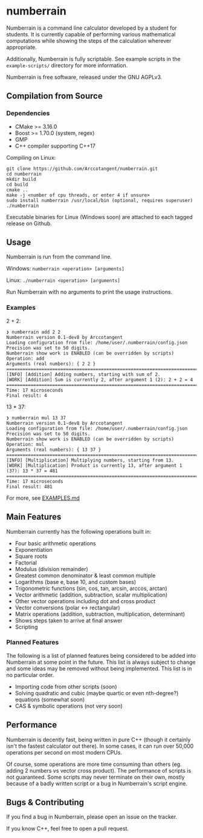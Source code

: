 # numberrain

Numberrain is a command line calculator developed by a student for students. It is currently capable of performing
various mathematical computations while showing the steps of the calculation wherever appropriate.

Additionally, Numberrain is fully scriptable.
See example scripts in the `example-scripts/` directory for more information.

Numberrain is free software, released under the GNU AGPLv3.

## Compilation from Source

### Dependencies

- CMake >= 3.16.0
- Boost >= 1.70.0 (system, regex)
- GMP
- C++ compiler supporting C++17

Compiling on Linux:

```
git clone https://github.com/Arccotangent/numberrain.git
cd numberrain
mkdir build
cd build
cmake ..
make -j <number of cpu threads, or enter 4 if unsure>
sudo install numberrain /usr/local/bin (optional, requires superuser)
./numberrain
```

Executable binaries for Linux (Windows soon) are attached to each tagged release on Github.

## Usage

Numberrain is run from the command line.

Windows: `numberrain <operation> [arguments]`

Linux: `./numberrain <operation> [arguments]`

Run Numberrain with no arguments to print the usage instructions.

### Examples

2 + 2:

```
❯ numberrain add 2 2
Numberrain version 0.1-dev8 by Arccotangent
Loading configuration from file: /home/user/.numberrain/config.json
Precision was set to 50 digits.
Numberrain show work is ENABLED (can be overridden by scripts)
Operation: add
Arguments (real numbers): { 2 2 }
===================================================================================
[INFO] [Addition] Adding numbers, starting with sum of 2.
[WORK] [Addition] Sum is currently 2, after argument 1 (2): 2 + 2 = 4
===================================================================================
Time: 17 microseconds
Final result: 4
```

13 * 37:

```
❯ numberrain mul 13 37
Numberrain version 0.1-dev8 by Arccotangent
Loading configuration from file: /home/user/.numberrain/config.json
Precision was set to 50 digits.
Numberrain show work is ENABLED (can be overridden by scripts)
Operation: mul
Arguments (real numbers): { 13 37 }
===================================================================================
[INFO] [Multiplication] Multiplying numbers, starting from 13.
[WORK] [Multiplication] Product is currently 13, after argument 1 (37): 13 * 37 = 481
===================================================================================
Time: 17 microseconds
Final result: 481
```

For more, see [EXAMPLES.md](EXAMPLES.md)

## Main Features

Numberrain currently has the following operations built in:

- Four basic arithmetic operations
- Exponentiation
- Square roots
- Factorial
- Modulus (division remainder)
- Greatest common denominator & least common multiple
- Logarithms (base e, base 10, and custom bases)
- Trigonometric functions (sin, cos, tan, arcsin, arccos, arctan)
- Vector arithmetic (addition, subtraction, scalar multiplication)
- Other vector operations including dot and cross product
- Vector conversions (polar <-> rectangular)
- Matrix operations (addition, subtraction, multiplication, determinant)
- Shows steps taken to arrive at final answer
- Scripting

### Planned Features

The following is a list of planned features being considered to be added into Numberrain at some point in the future.
This list is always subject to change and some ideas may be removed without being implemented. This list is in no
particular order.

- Importing code from other scripts (soon)
- Solving quadratic and cubic (maybe quartic or even nth-degree?) equations (somewhat soon)
- CAS & symbolic operations (not very soon)

## Performance

Numberrain is decently fast, being written in pure C++ (though it certainly isn't the fastest calculator out there). In
some cases, it can run over 50,000 operations per second on most modern CPUs.

Of course, some operations are more time consuming than others (eg. adding 2 numbers vs vector cross product). The
performance of scripts is not guaranteed. Some scripts may never terminate on their own, mostly because of a badly
written script or a bug in Numberrain's script engine.

## Bugs & Contributing

If you find a bug in Numberrain, please open an issue on the tracker.

If you know C++, feel free to open a pull request.
